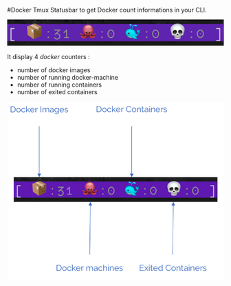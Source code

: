 #Docker Tmux Statusbar to get Docker count informations in your CLI.

![Docker Statusbar](img/tmux.jpg)

It display 4 *docker* counters :

- number of docker images
- number of running docker-machine
- number of running containers
- number of exited containers

![Docker infos](img/tmux-docker-what.jpg)
